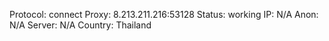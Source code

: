 Protocol: connect
Proxy: 8.213.211.216:53128
Status: working
IP: N/A
Anon: N/A
Server: N/A
Country: Thailand

